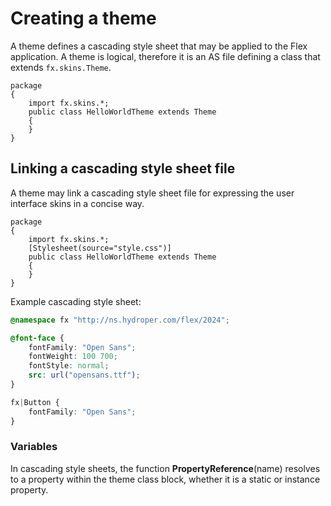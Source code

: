 # Creating a theme

A theme defines a cascading style sheet that may be applied to the Flex application. A theme is logical, therefore it is an AS file defining a class that extends `fx.skins.Theme`.

```as3
package
{
    import fx.skins.*;
    public class HelloWorldTheme extends Theme
    {
    }
}
```

## Linking a cascading style sheet file

A theme may link a cascading style sheet file for expressing the user interface skins in a concise way.

```as3
package
{
    import fx.skins.*;
    [Stylesheet(source="style.css")]
    public class HelloWorldTheme extends Theme
    {
    }
}
```

Example cascading style sheet:

```css
@namespace fx "http://ns.hydroper.com/flex/2024";

@font-face {
    fontFamily: "Open Sans";
    fontWeight: 100 700;
    fontStyle: normal;
    src: url("opensans.ttf");
}

fx|Button {
    fontFamily: "Open Sans";
}
```

### Variables

In cascading style sheets, the function **PropertyReference**\(name\) resolves to a property within the theme class block, whether it is a static or instance property.